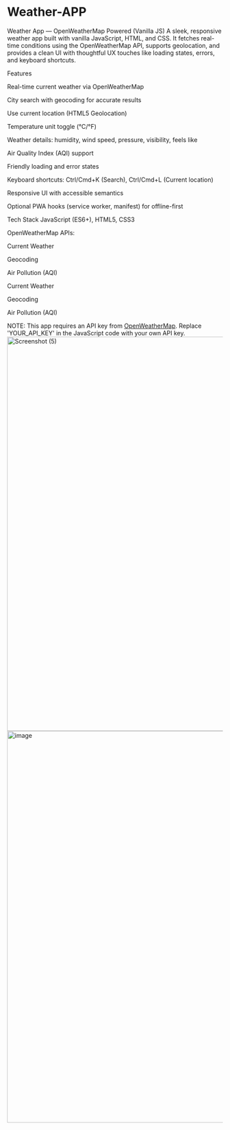 # Weather-APP
Weather App — OpenWeatherMap Powered (Vanilla JS) A sleek, responsive weather app built with vanilla JavaScript, HTML, and CSS. It fetches real-time conditions using the OpenWeatherMap API, supports geolocation, and provides a clean UI with thoughtful UX touches like loading states, errors, and keyboard shortcuts.

Features

Real-time current weather via OpenWeatherMap

City search with geocoding for accurate results

Use current location (HTML5 Geolocation)

Temperature unit toggle (°C/°F)

Weather details: humidity, wind speed, pressure, visibility, feels like

Air Quality Index (AQI) support

Friendly loading and error states

Keyboard shortcuts: Ctrl/Cmd+K (Search), Ctrl/Cmd+L (Current location)

Responsive UI with accessible semantics

Optional PWA hooks (service worker, manifest) for offline-first

Tech Stack
JavaScript (ES6+), HTML5, CSS3

OpenWeatherMap APIs:

Current Weather

Geocoding

Air Pollution (AQI)

Current Weather

Geocoding

Air Pollution (AQI)

NOTE: This app requires an API key from <a href="https://openweathermap.org/api" target="_blank">OpenWeatherMap</a>. Replace 'YOUR_API_KEY' in the JavaScript code with your own API key.
<img width="1871" height="920" alt="Screenshot (5)" src="https://github.com/user-attachments/assets/fe2b310c-50a8-458a-ad8b-e92509fd8585" />
<img width="1818" height="914" alt="image" src="https://github.com/user-attachments/assets/1349aba1-0ac1-420c-a0e6-9410cd6f3f1c" />
